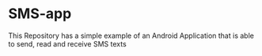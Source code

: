 # SMS-app
This Repository has a simple example of an Android Application that is able to send, read and receive SMS texts
